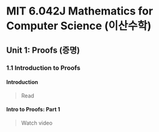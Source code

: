 # MIT 6.042J Mathematics for Computer Science (이산수학)

## Unit 1: Proofs (증명)

### 1.1 Introduction to Proofs

#### Introduction
> Read

#### Intro to Proofs: Part 1
> Watch video

